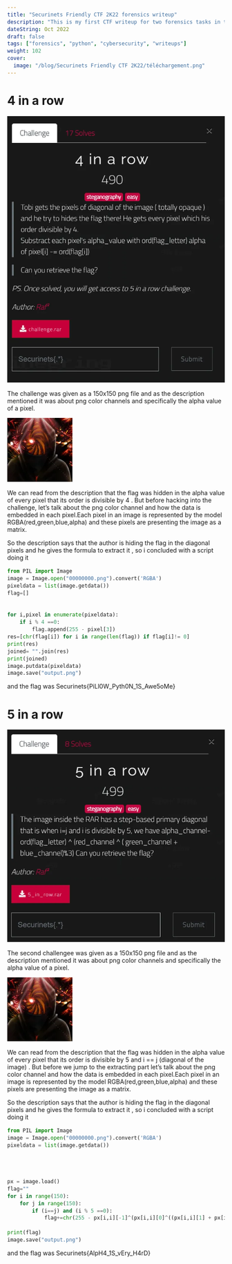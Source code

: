 ```yaml
---
title: "Securinets Friendly CTF 2K22 forensics writeup"
description: "This is my first CTF writeup for two forensics tasks in the Securinets Friendly CTF which was held online from the 30th of September 2022 to the 4th of October, how you like it ."
dateString: Oct 2022
draft: false
tags: ["forensics", "python", "cybersecurity", "writeups"]
weight: 102
cover:
  image: "/blog/Securinets Friendly CTF 2K22/téléchargement.png"
---
```


# 4 in a row

![](/static/blog/Securinets%20Friendly%20CTF%202K22/1.webp)

The challenge was given as a 150x150 png file and as the description mentioned it was about png color channels and specifically the alpha value of a pixel.

![](/static/blog/Securinets%20Friendly%20CTF%202K22/2.webp)

We can read from the description that the flag was hidden in the alpha value of every pixel that its order is divisible by 4 . But before hacking into the challenge, let’s talk about the png color channel and how the data is embedded in each pixel.Each pixel in an image is represented by the model RGBA(red,green,blue,alpha) and these pixels are presenting the image as a matrix.

So the description says that the author is hiding the flag in the diagonal pixels and he gives the formula to extract it , so i concluded with a script doing it

```python
from PIL import Image
image = Image.open("00000000.png").convert('RGBA')
pixeldata = list(image.getdata())
flag=[]


for i,pixel in enumerate(pixeldata):
    if i % 4 ==0:
        flag.append(255 - pixel[3])
res=[chr(flag[i]) for i in range(len(flag)) if flag[i]!= 0]
print(res)
joined= "".join(res)
print(joined)
image.putdata(pixeldata)
image.save("output.png")

```

and the flag was Securinets{PiLl0W_Pyth0N_1S_Awe5oMe}

# 5 in a row

![](/static/blog/Securinets%20Friendly%20CTF%202K22/3.webp)

The second challengee was given as a 150x150 png file and as the description mentioned it was about png color channels and specifically the alpha value of a pixel.

![](/static/blog/Securinets%20Friendly%20CTF%202K22/4.webp)

We can read from the description that the flag was hidden in the alpha value of every pixel that its order is divisible by 5 and i == j (diagonal of the image) . But before we jump to the extracting part let’s talk about the png color channel and how the data is embedded in each pixel.Each pixel in an image is represented by the model RGBA(red,green,blue,alpha) and these pixels are presenting the image as a matrix.

So the description says that the author is hiding the flag in the diagonal pixels and he gives the formula to extract it , so i concluded with a script doing it

```python
from PIL import Image
image = Image.open("00000000.png").convert('RGBA')
pixeldata = list(image.getdata())




px = image.load()
flag=""
for i in range(150):
    for j in range(150):
        if (i==j) and (i % 5 ==0):
            flag+=chr(255 - px[i,i][-1]^(px[i,i][0]^((px[i,i][1] + px[i,i][2])%3)))

print(flag)
image.save("output.png")
```

and the flag was Securinets{AlpH4_1S_vEry_H4rD}
